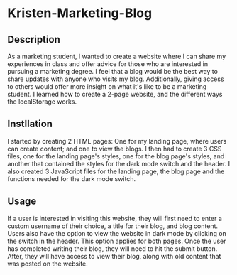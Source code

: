 # Kristen-Marketing-Blog

## Description
As a marketing student, I wanted to create a website where I can share my experiences in class and offer advice for those who are interested in pursuing a marketing degree. I feel that a blog would be the best way to share updates with anyone who visits my blog. Additionally, giving access to others would offer more insight on what it's like to be a marketing student. I learned how to create a 2-page website, and the different ways the localStorage works.

## Instllation
I started by creating 2 HTML pages: One for my landing page, where users can create content; and one to view the blogs. I then had to create 3 CSS files, one for the landing page's styles, one for the blog page's styles, and another that contained the styles for the dark mode switch and the header. I also created 3 JavaScript files for the landing page, the blog page and the functions needed for the dark mode switch.

## Usage
If a user is interested in visiting this website, they will first need to enter a custom username of their choice, a title for their blog, and blog content. Users also have the option to view the website in dark mode by clicking on the switch in the header. This option applies for both pages. Once the user has completed writing their blog, they will need to hit the submit button. After, they will have access to view their blog, along with old content that was posted on the website.
